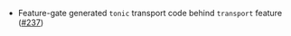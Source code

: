 - Feature-gate generated `tonic` transport code behind `transport` feature
  ([\#237](https://github.com/cosmos/ibc-proto-rs/issues/237))